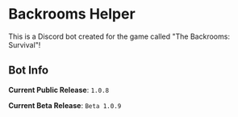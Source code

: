 # Backrooms Helper

This is a Discord bot created for the game called "The Backrooms: Survival"!

## Bot Info

**Current Public Release**: `1.0.8`

**Current Beta Release**: `Beta 1.0.9`
